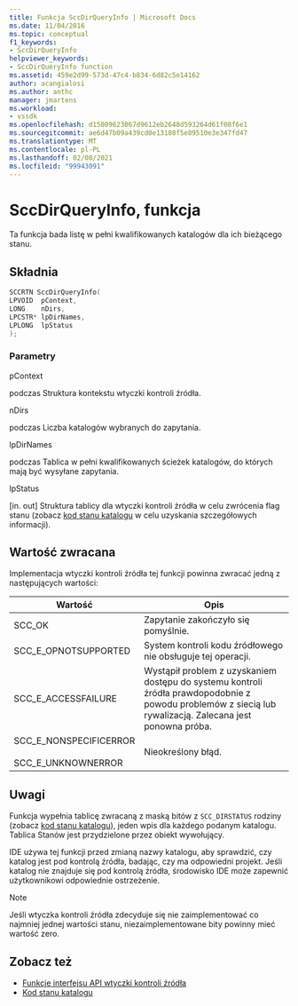```yaml
---
title: Funkcja SccDirQueryInfo | Microsoft Docs
ms.date: 11/04/2016
ms.topic: conceptual
f1_keywords:
- SccDirQueryInfo
helpviewer_keywords:
- SccDirQueryInfo function
ms.assetid: 459e2d99-573d-47c4-b834-6d82c5e14162
author: acangialosi
ms.author: anthc
manager: jmartens
ms.workload:
- vssdk
ms.openlocfilehash: d15809623067d9612eb2648d593264d61f08f6e1
ms.sourcegitcommit: ae6d47b09a439cd0e13180f5e89510e3e347fd47
ms.translationtype: MT
ms.contentlocale: pl-PL
ms.lasthandoff: 02/08/2021
ms.locfileid: "99943091"
---
```

# <a name="sccdirqueryinfo-function"></a>SccDirQueryInfo, funkcja
Ta funkcja bada listę w pełni kwalifikowanych katalogów dla ich bieżącego stanu.

## <a name="syntax"></a>Składnia

```cpp
SCCRTN SccDirQueryInfo(
LPVOID  pContext,
LONG    nDirs,
LPCSTR* lpDirNames,
LPLONG  lpStatus
);
```

### <a name="parameters"></a>Parametry
 pContext

podczas Struktura kontekstu wtyczki kontroli źródła.

 nDirs

podczas Liczba katalogów wybranych do zapytania.

 lpDirNames

podczas Tablica w pełni kwalifikowanych ścieżek katalogów, do których mają być wysyłane zapytania.

 lpStatus

[in. out] Struktura tablicy dla wtyczki kontroli źródła w celu zwrócenia flag stanu (zobacz [kod stanu katalogu](../extensibility/directory-status-code-enumerator.md) w celu uzyskania szczegółowych informacji).

## <a name="return-value"></a>Wartość zwracana
 Implementacja wtyczki kontroli źródła tej funkcji powinna zwracać jedną z następujących wartości:

|Wartość|Opis|
|-----------|-----------------|
|SCC_OK|Zapytanie zakończyło się pomyślnie.|
|SCC_E_OPNOTSUPPORTED|System kontroli kodu źródłowego nie obsługuje tej operacji.|
|SCC_E_ACCESSFAILURE|Wystąpił problem z uzyskaniem dostępu do systemu kontroli źródła prawdopodobnie z powodu problemów z siecią lub rywalizacją. Zalecana jest ponowna próba.|
|SCC_E_NONSPECIFICERROR<br /><br /> SCC_E_UNKNOWNERROR|Nieokreślony błąd.|

## <a name="remarks"></a>Uwagi
 Funkcja wypełnia tablicę zwracaną z maską bitów z `SCC_DIRSTATUS` rodziny (zobacz [kod stanu katalogu](../extensibility/directory-status-code-enumerator.md)), jeden wpis dla każdego podanym katalogu. Tablica Stanów jest przydzielone przez obiekt wywołujący.

 IDE używa tej funkcji przed zmianą nazwy katalogu, aby sprawdzić, czy katalog jest pod kontrolą źródła, badając, czy ma odpowiedni projekt. Jeśli katalog nie znajduje się pod kontrolą źródła, środowisko IDE może zapewnić użytkownikowi odpowiednie ostrzeżenie.

> [!NOTE]
> Jeśli wtyczka kontroli źródła zdecyduje się nie zaimplementować co najmniej jednej wartości stanu, niezaimplementowane bity powinny mieć wartość zero.

## <a name="see-also"></a>Zobacz też
- [Funkcje interfejsu API wtyczki kontroli źródła](../extensibility/source-control-plug-in-api-functions.md)
- [Kod stanu katalogu](../extensibility/directory-status-code-enumerator.md)
